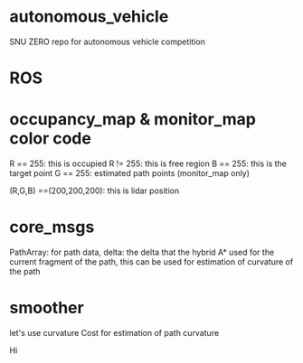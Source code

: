# autonomous_vehicle
SNU ZERO repo for autonomous vehicle competition

# ROS




# occupancy_map & monitor_map color code
R == 255: this is occupied
R != 255: this is free region
B == 255: this is the target point
G == 255: estimated path points (monitor_map only)

(R,G,B) ==(200,200,200): this is lidar position

# core_msgs
PathArray: for path data,
delta: the delta that the hybrid A* used for the current fragment of the path,
this can be used for estimation of curvature of the path

# smoother
let's use curvature Cost for estimation of path curvature

Hi
